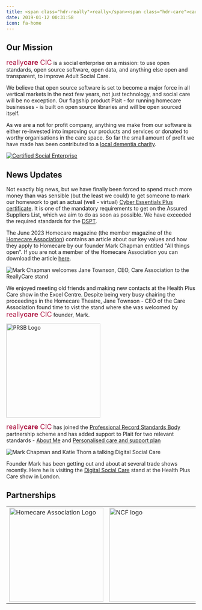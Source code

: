 ```yaml
---
title: <span class="hdr-really">really</span><span class="hdr-care">care</span><span class="hdr-really"> CIC</span>
date: 2019-01-12 00:31:58
icon: fa-home
---
```

## Our Mission
<div class="flex">
<div class="w-80 mr2">
<span style="font-size: large; color:#ad1340">really<span style="font-weight:bold">care</span> CIC</span> is a social enterprise on a mission: to use open standards, open source software, open data, and anything else open and transparent, to improve Adult Social Care. 

​We believe that open source software is set to become a major force in all vertical ​markets in the next few years, not just technology, and social care will be no exception.  Our flagship product Plait - for running homecare businesses - is built on open source libraries and will be open sourced itself.

As we are a not for profit company, anything we make from our software is either re-invested into improving our products and services or donated to worthy organisations in the care space.  So far the small amount of profit we have made has been contributed to a [local dementia charity](https://tn22clubs.org/).
</div>
<div class="w-20">
<a href="https://www.socialenterprise.org.uk/" target="_blank">
<img alt="Certified Social Enterprise" src="/img/SEUK.png"/>
</a>
</div>
</div>

## News Updates

Not exactly big news, but we have finally been forced to spend much more money than was sensible (but the least we could) to get someone to mark our homework to get an actual (well - virtual) [Cyber Essentials Plus certificate](https://registry.blockmarktech.com/certificates/91268a25-8482-4e45-a46a-e3851e64928a/).  It is one of the mandatory requirements to get on the Assured Suppliers List, which we aim to do as soon as possible.  We have exceeded the required standards for the [DSPT](https://www.dsptoolkit.nhs.uk/Publications/226700). 

The June 2023 Homecare magazine (the member magazine of the [Homecare Association](https://homecareassociation.org.uk)) contains an article about our key values and how they apply to Homecare by our founder Mark Chapman entitled "All things open".  If you are not a member of the Homecare Association you can download the article [here](img/HomecareJune2023AllThingsOpen.pdf).

<img alt="Mark Chapman welcomes Jane Townson, CEO, Care Association to the ReallyCare stand" src="/img/MarkAndJaneTownson.jpg" />

We enjoyed meeting old friends and making new contacts at the Health Plus Care show in the Excel Centre.  Despite being very busy chairing the proceedings in the Homecare Theatre, Jane Townson - CEO of the Care Association found time to vist the stand where she was welcomed by <span style="font-size: large; color:#ad1340">really<span style="font-weight:bold">care</span> CIC</span> founder, Mark.

<img alt="PRSB Logo" src="/img/PRSB-Partner-Logo.png" width="250" />

<span style="font-size: large; color:#ad1340">really<span style="font-weight:bold">care</span> CIC</span> has joined the [Professional Record Standards Body](https://theprsb.org) partnership scheme  and has added support to Plait for two relevant standards - [About Me](https://theprsb.org/standards/aboutme/) and [Personalised care and support plan](https://theprsb.org/standards/personalisedcareandsupportplan/)

<img alt="Mark Chapman and Katie Thorn a talking Digital Social Care" src="/img/MarkAndKatieThorn.jpeg"/>

Founder Mark has been getting out and about at several trade shows recently.  Here he is visiting the [Digital Social Care](https://twitter.com/DigiSocialCare) stand at the Health Plus Care show in London.

## Partnerships
<table id="partners">
  <tr>
    <td><a href="https://homecareassociation.org.uk" target="_blank"><img alt="Homecare Association Logo" src="/img/HCA_Aff_Logo_Portrait_RGB.png" width="250"/></a></td>
    <td><a href="https://www.nationalcareforum.org.uk/" target="_blank"><img alt="NCF logo" src="/img/NCF_logo.png" width="250" /></a></td>
    <td><a href="https://theprsb.org" target="_blank"><img alt="PRSB Logo" src="/img/PRSB-Partner-Logo.png" width="250" /></a></td>
  </tr>
</table>
